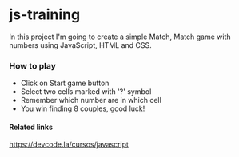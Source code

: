 # js-training

In this project I'm going to create a simple Match, Match game with numbers using JavaScript, HTML and CSS.

### How to play
* Click on Start game button
* Select two cells marked with '?' symbol
* Remember which number are in which cell
* You win finding 8 couples, good luck!

#### Related links
https://devcode.la/cursos/javascript

